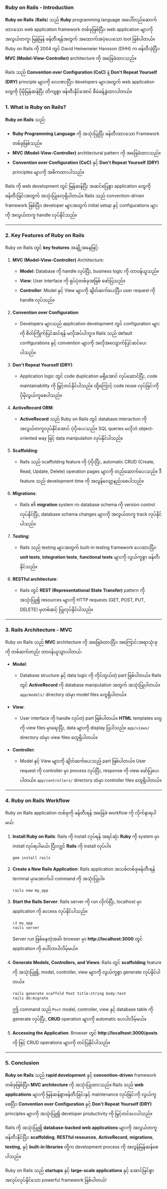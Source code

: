 ### **Ruby on Rails - Introduction**

**Ruby on Rails** (**Rails**) သည် **Ruby** programming language အပေါ်တည်ဆောက်ထားသော web application framework တစ်ခုဖြစ်ပြီး၊ web application များကို အလွယ်တကူ၊ မြန်မြန် ဖန်တီးရန်အတွက် အထောက်အပံ့ပေးသော tool ဖြစ်ပါတယ်။ Ruby on Rails ကို 2004 တွင် David Heinemeier Hansson (DHH) က ဖန်တီးခဲ့ပြီး၊ **MVC (Model-View-Controller)** architecture ကို အခြေခံထားသည်။

Rails သည် **Convention over Configuration (CoC)** နဲ့ **Don't Repeat Yourself (DRY)** principle များကို လေးစားပြီး၊ developers များအတွက် web application တွေကို ပိုမိုမြန်ဆန်ပြီး တိကျစွာ ဖန်တီးနိုင်အောင် စီမံခန့်ခွဲထားပါတယ်။

### **1. What is Ruby on Rails?**

**Ruby on Rails** သည်:

- **Ruby Programming Language** ကို အသုံးပြုပြီး ဖန်တီးထားသော Framework တစ်ခုဖြစ်သည်။
- **MVC (Model-View-Controller)** architectural pattern ကို အခြေခံထားသည်။
- **Convention over Configuration (CoC)** နှင့် **Don't Repeat Yourself (DRY)** principles များကို အဓိကထားပါသည်။

Rails ကို web development တွင် မြန်ဆန်ပြီး အဆင်ပြေစွာ application တွေကို ဖန်တီးခြင်းအတွက် အသုံးပြုလေ့ရှိပါတယ်။ Rails သည် convention-driven framework ဖြစ်ပြီး၊ developer များအတွက် initial setup နှင့် configurations များကို အလွယ်တကူ handle လုပ်နိုင်သည်။

---

### **2. Key Features of Ruby on Rails**

Ruby on Rails တွင် **key features** အချို့အနေဖြင့်:

1. **MVC (Model-View-Controller)** Architecture:
   - **Model**: Database ကို handle လုပ်ပြီး, business logic ကို တာဝန်ယူသည်။
   - **View**: User interface ကို ရုပ်ပုံတစ်ခုအဖြစ် ဖော်ပြသည်။
   - **Controller**: Model နှင့် View များကို ချိတ်ဆက်ပေးပြီး၊ user request ကို handle လုပ်သည်။

2. **Convention over Configuration**:
   - Developers များသည် application development တွင် configuration များကို စိတ်ကြိုက်ပြင်ဆင်ရန် မလိုအပ်ပါဘူး။ Rails သည် default configurations နှင့် convention များကို အလိုအလျောက်ပြင်ဆင်ပေးပါသည်။

3. **Don't Repeat Yourself (DRY)**:
   - Application logic တွင် code duplication မရှိအောင် လုပ်ဆောင်ပြီး, code maintainability ကို မြှင့်တင်နိုင်ပါသည်။ ထို့ကြောင့် code reuse လုပ်ခြင်းကို ပိုမိုလွယ်ကူစေပါသည်။

4. **ActiveRecord ORM**:
   - **ActiveRecord** သည် Ruby on Rails တွင် database interaction ကို အလွယ်တကူလုပ်နိုင်အောင် ပံ့ပိုးပေးသည်။ SQL queries မလိုဘဲ object-oriented way ဖြင့် data manipulation လုပ်နိုင်ပါသည်။

5. **Scaffolding**:
   - Rails သည် scaffolding feature ကို ပံ့ပိုးပြီး, automatic CRUD (Create, Read, Update, Delete) operation pages များကို တည်ဆောက်ပေးသည်။ ဒီ feature သည် development time ကို အလွန်လျော့နည်းစေပါသည်။

6. **Migrations**:
   - Rails ၏ **migration** system က database schema ကို version control လုပ်နိုင်ပြီး, database schema changes များကို အလွယ်တကူ track လုပ်နိုင်ပါသည်။

7. **Testing**:
   - Rails သည် testing များအတွက် built-in testing framework ပေးထားပြီး၊ **unit tests**, **integration tests**, **functional tests** များကို လွယ်ကူစွာ ဖန်တီးနိုင်သည်။

8. **RESTful architecture**:
   - Rails တွင် **REST (Representational State Transfer)** pattern ကို အသုံးပြု၍ resources များကို HTTP requests (GET, POST, PUT, DELETE) မှတစ်ဆင့် ပြုလုပ်နိုင်ပါသည်။

---

### **3. Rails Architecture - MVC**

Ruby on Rails သည် **MVC** architecture ကို အခြေခံထားပြီး၊ အကြောင်းအရာသုံးခုကို တစ်ဆက်တည်း တာဝန်ယူသွားပါတယ်:

- **Model**: 
  - Database structure နှင့် data logic ကို ကိုင်တွယ်တဲ့ part ဖြစ်ပါတယ်။ Rails တွင် **ActiveRecord** ကို database manipulation အတွက် အသုံးပြုပါတယ်။ `app/models/` directory ထဲမှာ model files တွေရှိပါတယ်။
  
- **View**: 
  - User interface ကို handle လုပ်တဲ့ part ဖြစ်ပါတယ်။ **HTML** templates တွေကို view files မှာရေးပြီး, data များကို display ပြပါသည်။ `app/views/` directory ထဲမှာ view files တွေရှိပါတယ်။
  
- **Controller**: 
  - Model နှင့် View များကို ချိတ်ဆက်ပေးသည့် part ဖြစ်ပါတယ်။ User request ကို controller မှာ process လုပ်ပြီး, response ကို view ဖော်ပြပေးပါတယ်။ `app/controllers/` directory ထဲမှာ controller files တွေရှိပါတယ်။

---

### **4. Ruby on Rails Workflow**

Ruby on Rails application တစ်ခုကို ဖန်တီးရန် အခြေခံ workflow ကို လိုက်နာရပါမယ်:

1. **Install Ruby on Rails**:
   Rails ကို install လုပ်ရန် အရင်ဆုံး **Ruby** ကို system မှာ install လုပ်ရပါမယ်၊ ပြီးလျှင် **Rails** ကို install လုပ်ပါ။

   ```bash
   gem install rails
   ```

2. **Create a New Rails Application**:
   Rails application အသစ်တစ်ခုဖန်တီးရန် terminal မှာအောက်ပါ command ကို အသုံးပြုပါ။

   ```bash
   rails new my_app
   ```

3. **Start the Rails Server**:
   Rails server ကို run လိုက်ပြီး, localhost မှာ application ကို access လုပ်နိုင်ပါသည်။

   ```bash
   cd my_app
   rails server
   ```

   Server run ဖြစ်နေတဲ့အခါ၊ browser မှာ **http://localhost:3000** တွင် application ကို ပေါ်လာပါလိမ့်မယ်။

4. **Generate Models, Controllers, and Views**:
   Rails တွင် **scaffolding** feature ကို အသုံးပြု၍, model, controller, view များကို လွယ်ကူစွာ generate လုပ်နိုင်ပါတယ်။

   ```bash
   rails generate scaffold Post title:string body:text
   rails db:migrate
   ```

   ဤ command သည် `Post` model, controller, view နှင့် database table ကို generate လုပ်ပြီး, **CRUD** operation များကို automatic ပေးပါလိမ့်မယ်။

5. **Accessing the Application**:
   Browser တွင် **http://localhost:3000/posts** ကို ဖြင့် CRUD operations များကို တင်ပြနိုင်ပါသည်။

---

### **5. Conclusion**

**Ruby on Rails** သည် **rapid development** နှင့် **convention-driven** framework တစ်ခုဖြစ်ပြီး၊ **MVC architecture** ကို အသုံးပြုထားသည်။ Rails သည် **web applications** များကို မြန်ဆန်စွာဖန်တီးခြင်းနှင့် maintenance လုပ်ခြင်းကို လွယ်ကူစေပြီး၊ **Convention over Configuration** နှင့် **Don't Repeat Yourself (DRY)** principles များကို အသုံးပြု၍ developer productivity ကို မြှင့်တင်ပေးပါသည်။

Rails ကို အသုံးပြု၍ **database-backed web applications** များကို အလွယ်တကူ ဖန်တီးနိုင်ပြီး၊ **scaffolding**, **RESTful resources**, **ActiveRecord**, **migrations**, **testing**, နှင့် **built-in libraries** တို့က development process ကို အလွန်မြန်ဆန်စေပါသည်။

Ruby on Rails သည် **startups** နှင့် **large-scale applications** နှင့် အောင်မြင်စွာ အလုပ်လုပ်နိုင်သော powerful framework ဖြစ်ပါတယ်!